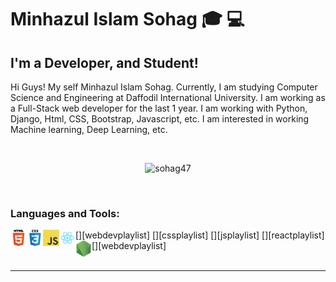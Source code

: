 # Minhazul Islam Sohag :mortar_board: :computer:

## I'm a Developer, and Student!

Hi Guys!
My self Minhazul Islam Sohag. Currently, I am studying Computer Science and Engineering at Daffodil International University. I am working as a Full-Stack web developer for the last 1 year. I am working with Python, Django, Html, CSS, Bootstrap, Javascript, etc. I am interested in working Machine learning, Deep Learning, etc.

<br />
<p align="center"> <img src="https://komarev.com/ghpvc/?username=sohag47&color=brightgreen" alt="sohag47" /> </p>
<br />

### Languages and Tools:

[<img align="left" alt="HTML5" width="26px" src="https://raw.githubusercontent.com/github/explore/80688e429a7d4ef2fca1e82350fe8e3517d3494d/topics/html/html.png" />][webdevplaylist]
[<img align="left" alt="CSS3" width="26px" src="https://raw.githubusercontent.com/github/explore/80688e429a7d4ef2fca1e82350fe8e3517d3494d/topics/css/css.png" />][cssplaylist]
[<img align="left" alt="JavaScript" width="26px" src="https://raw.githubusercontent.com/github/explore/80688e429a7d4ef2fca1e82350fe8e3517d3494d/topics/javascript/javascript.png" />][jsplaylist]
[<img align="left" alt="React" width="26px" src="https://raw.githubusercontent.com/github/explore/80688e429a7d4ef2fca1e82350fe8e3517d3494d/topics/react/react.png" />][reactplaylist]
[<img align="left" alt="Node.js" width="26px" src="https://raw.githubusercontent.com/github/explore/80688e429a7d4ef2fca1e82350fe8e3517d3494d/topics/nodejs/nodejs.png" />][webdevplaylist]
<br />
<br />

---
